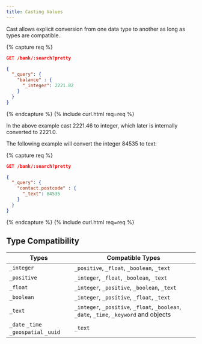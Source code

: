 ```yaml
---
title: Casting Values
---
```


Cast allows explicit conversion from one data type to another as long as types
are compatible.

{% capture req %}

```json
GET /bank/:search?pretty

{
  "_query": {
    "balance" : {
      "_integer": 2221.82
    }
  }
}
```
{% endcapture %}
{% include curl.html req=req %}

In the above example cast 2221.46 to integer, which later is internally
converted to 2221.0.

The following example will convert the integer 84535 to text:

{% capture req %}

```json
GET /bank/:search?pretty

{
  "_query": {
    "contact.postcode" : {
      "_text": 84535
    }
  }
}
```
{% endcapture %}
{% include curl.html req=req %}


## Type Compatibility

| Types                                 | Compatible Types                                                                        |
|---------------------------------------|-----------------------------------------------------------------------------------------|
| `_integer`                            | `_positive`, `_float`, `_boolean`, `_text`                                              |
| `_positive`                           | `_integer`, `_float`, `_boolean`, `_text`                                               |
| `_float`                              | `_integer`, `_positive`, `_boolean`, `_text`                                            |
| `_boolean`                            | `_integer`, `_positive`, `_float`, `_text`                                              |
| `_text`                               | `_integer`, `_positive`, `_float`, `_boolean`, `_date`, `_time`, `_keyword` and objects |
| `_date` `_time` `_geospatial` `_uuid` | `_text`                                                                                 |
